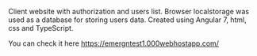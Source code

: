 Client website with authorization and users list.
Browser localstorage was used as a database for storing users data.
Created using Angular 7, html, css and TypeScript.

You can check it here https://emergntest1.000webhostapp.com/
